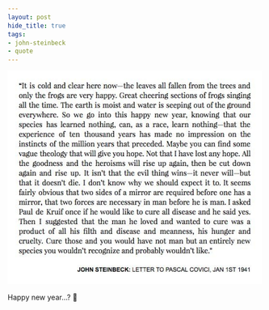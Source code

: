 ```yaml
---
layout: post
hide_title: true
tags:
- john-steinbeck
- quote
---
```

![](/tumblr_files/tumblr_oj20giDXHX1uxadqoo1_540.jpg)  

Happy new year…? 🤔
